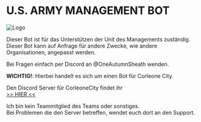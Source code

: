 # U.S. ARMY MANAGEMENT BOT

<img src="https://oneautumnsheath.de/army_300x300.png" alt="Logo">

Dieser Bot ist für das Unterstützen der Unit des Managements zuständig. Dieser Bot kann auf Anfrage für andere Zwecke, wie andere Organisationen, angepasst werden.

Bei Fragen einfach per Discord an @OneAutumnSheath wenden.

**WICHTIG!**: Hierbei handelt es sich um einen Bot für Corleone City.

Den Discord Server für CorleoneCity findet ihr  
[>> HIER <<](https://discord.com/corleonecity)

Ich bin kein Teammitglied des Teams oder sonstiges.  
Bei Problemen die den Server betreffen, wendet euch dort an den Support.
